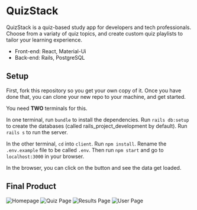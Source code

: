 # QuizStack
QuizStack is a quiz-based study app for developers and tech professionals. Choose from a variaty of quiz topics, and create custom quiz playlists to tailor your learning experience.

- Front-end: React, Material-Ui
- Back-end: Rails, PostgreSQL

## Setup

First, fork this repository so you get your own copy of it. Once you have done that, you can clone your new repo to your machine, and get started.

You need **TWO** terminals for this.

In one terminal, run `bundle` to install the dependencies. Run `rails db:setup` to create the databases (called rails_project_development by default). Run `rails s` to run the server.

In the other terminal, `cd` into `client`. Run `npm install`. Rename the `.env.example` file to be called `.env`. Then run `npm start` and go to `localhost:3000` in your browser.

In the browser, you can click on the button and see the data get loaded.

## Final Product

![Homepage]()
![Quiz Page]()
![Results Page]()
![User Page]()